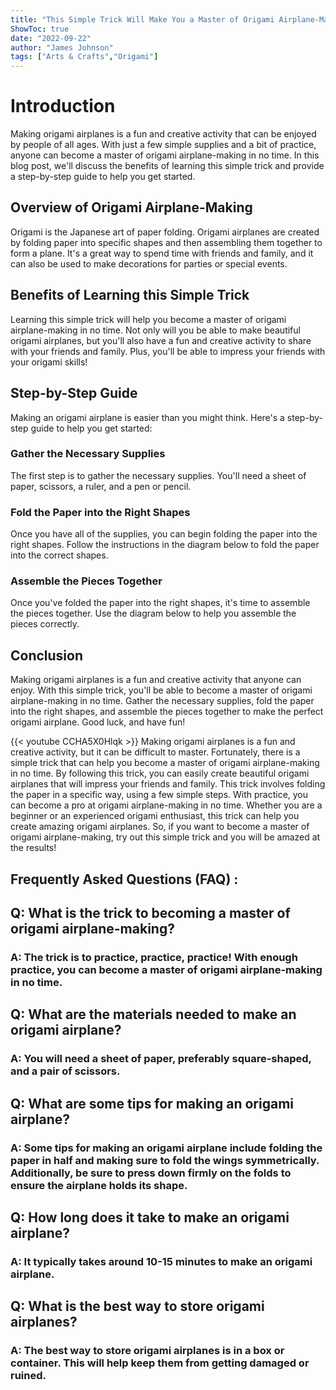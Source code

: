 ```yaml
---
title: "This Simple Trick Will Make You a Master of Origami Airplane-Making in No Time!"
ShowToc: true 
date: "2022-09-22"
author: "James Johnson" 
tags: ["Arts & Crafts","Origami"]
---
```

# Introduction
Making origami airplanes is a fun and creative activity that can be enjoyed by people of all ages. With just a few simple supplies and a bit of practice, anyone can become a master of origami airplane-making in no time. In this blog post, we'll discuss the benefits of learning this simple trick and provide a step-by-step guide to help you get started.

## Overview of Origami Airplane-Making
Origami is the Japanese art of paper folding. Origami airplanes are created by folding paper into specific shapes and then assembling them together to form a plane. It's a great way to spend time with friends and family, and it can also be used to make decorations for parties or special events.

## Benefits of Learning this Simple Trick
Learning this simple trick will help you become a master of origami airplane-making in no time. Not only will you be able to make beautiful origami airplanes, but you'll also have a fun and creative activity to share with your friends and family. Plus, you'll be able to impress your friends with your origami skills!

## Step-by-Step Guide
Making an origami airplane is easier than you might think. Here's a step-by-step guide to help you get started:

### Gather the Necessary Supplies
The first step is to gather the necessary supplies. You'll need a sheet of paper, scissors, a ruler, and a pen or pencil.

### Fold the Paper into the Right Shapes
Once you have all of the supplies, you can begin folding the paper into the right shapes. Follow the instructions in the diagram below to fold the paper into the correct shapes.

### Assemble the Pieces Together
Once you've folded the paper into the right shapes, it's time to assemble the pieces together. Use the diagram below to help you assemble the pieces correctly.

## Conclusion
Making origami airplanes is a fun and creative activity that anyone can enjoy. With this simple trick, you'll be able to become a master of origami airplane-making in no time. Gather the necessary supplies, fold the paper into the right shapes, and assemble the pieces together to make the perfect origami airplane. Good luck, and have fun!

{{< youtube CCHA5X0Hlqk >}} 
Making origami airplanes is a fun and creative activity, but it can be difficult to master. Fortunately, there is a simple trick that can help you become a master of origami airplane-making in no time. By following this trick, you can easily create beautiful origami airplanes that will impress your friends and family. This trick involves folding the paper in a specific way, using a few simple steps. With practice, you can become a pro at origami airplane-making in no time. Whether you are a beginner or an experienced origami enthusiast, this trick can help you create amazing origami airplanes. So, if you want to become a master of origami airplane-making, try out this simple trick and you will be amazed at the results!

## Frequently Asked Questions (FAQ) :
<h2>Q: What is the trick to becoming a master of origami airplane-making?</h2>

<h3>A: The trick is to practice, practice, practice! With enough practice, you can become a master of origami airplane-making in no time. </h3>

<h2>Q: What are the materials needed to make an origami airplane?</h2>

<h3>A: You will need a sheet of paper, preferably square-shaped, and a pair of scissors. </h3>

<h2>Q: What are some tips for making an origami airplane?</h2>

<h3>A: Some tips for making an origami airplane include folding the paper in half and making sure to fold the wings symmetrically. Additionally, be sure to press down firmly on the folds to ensure the airplane holds its shape. </h3>

<h2>Q: How long does it take to make an origami airplane?</h2>

<h3>A: It typically takes around 10-15 minutes to make an origami airplane. </h3>

<h2>Q: What is the best way to store origami airplanes?</h2>

<h3>A: The best way to store origami airplanes is in a box or container. This will help keep them from getting damaged or ruined. </h3>





